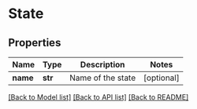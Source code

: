 # State

## Properties
Name | Type | Description | Notes
------------ | ------------- | ------------- | -------------
**name** | **str** | Name of the state | [optional] 

[[Back to Model list]](../README.md#documentation-for-models) [[Back to API list]](../README.md#documentation-for-api-endpoints) [[Back to README]](../README.md)


